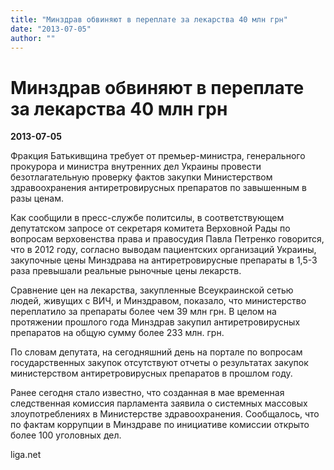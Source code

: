 ```yaml
---
title: "Минздрав обвиняют в переплате за лекарства 40 млн грн"
date: "2013-07-05"
author: ""
---
```


# Минздрав обвиняют в переплате за лекарства 40 млн грн

**2013-07-05** 

Фракция Батькивщина требует от премьер-министра, генерального прокурора и министра внутренних дел Украины провести безотлагательную проверку фактов закупки Министерством здравоохранения антиретровирусных препаратов по завышенным в разы ценам.



Как сообщили в пресс-службе политсилы, в соответствующем депутатском запросе от секретаря комитета Верховной Рады по вопросам верховенства права и правосудия Павла Петренко говорится, что в 2012 году, согласно выводам пациентских организаций Украины, закупочные цены Минздрава на антиретровирусные препараты в 1,5-3 раза превышали реальные рыночные цены лекарств.



Сравнение цен на лекарства, закупленные Всеукраинской сетью людей, живущих с ВИЧ, и Минздравом, показало, что министерство переплатило за препараты более чем 39 млн грн. В целом на протяжении прошлого года Минздрав закупил антиретровирусных препаратов на общую сумму более 233 млн. грн.



По словам депутата, на сегодняшний день на портале по вопросам государственных закупок отсутствуют отчеты о результатах закупок министерством антиретровирусных препаратов в прошлом году.



Ранее сегодня стало известно, что созданная в мае временная следственная комиссия парламента заявила о системных массовых злоупотреблениях в Министерстве здравоохранения. Сообщалось, что по фактам коррупции в Минздраве по инициативе комиссии открыто более 100 уголовных дел.

liga.net